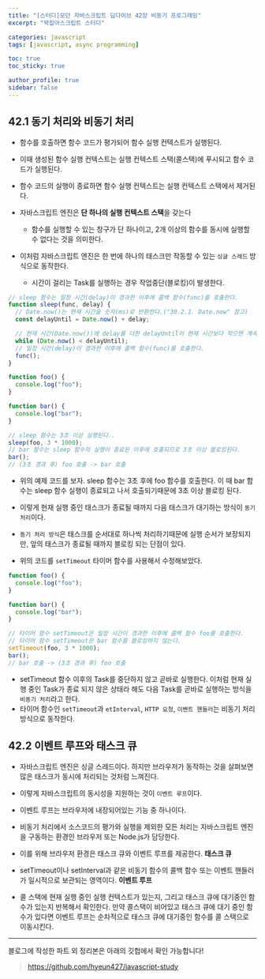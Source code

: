 ```yaml
---
title: "[스터디]모던 자바스크립트 딥다이브 42장 비동기 프로그래밍"
excerpt: "꽉잡아스크립트 스터디"

categories: javascript
tags: [javascript, async programming]

toc: true
toc_sticky: true

author_profile: true
sidebar: false
---
```


## 42.1 동기 처리와 비동기 처리

- 함수를 호출하면 함수 코드가 평가되어 함수 실행 컨텍스트가 실행된다.
- 이때 생성된 함수 실행 컨텍스트는 실행 컨텍스트 스택(콜스택)에 푸시되고 함수 코드가 실행된다.
- 함수 코드의 실행이 종료하면 함수 실행 컨텍스트는 실행 컨텍스트 스택에서 제거된다.

- 자바스크립트 엔진은 **단 하나의 실행 컨텍스트 스택**을 갖는다

  - 함수를 실행할 수 있는 창구가 단 하나이고, 2개 이상의 함수를 동시에 실행할 수 없다는 것을 의미한다.

- 이처럼 자바스크립트 엔진은 한 번에 하나의 태스크만 작동할 수 있는 `싱글 스레드` 방식으로 동작한다.
  - 시간이 걸리는 Task를 실행하는 경우 작업중단(블로킹)이 발생한다.

```js
// sleep 함수는 일정 시간(delay)이 경과한 이후에 콜백 함수(func)를 호출한다.
function sleep(func, delay) {
  // Date.now()는 현재 시간을 숫자(ms)로 반환한다.("30.2.1. Date.now" 참고)
  const delayUntil = Date.now() + delay;

  // 현재 시간(Date.now())에 delay를 더한 delayUntil이 현재 시간보다 작으면 계속 반복한다.
  while (Date.now() < delayUntil);
  // 일정 시간(delay)이 경과한 이후에 콜백 함수(func)를 호출한다.
  func();
}

function foo() {
  console.log("foo");
}

function bar() {
  console.log("bar");
}

// sleep 함수는 3초 이상 실행된다..
sleep(foo, 3 * 1000);
// bar 함수는 sleep 함수의 실행이 종료된 이후에 호출되므로 3초 이상 블로킹된다.
bar();
// (3초 경과 후) foo 호출 -> bar 호출
```

- 위의 예제 코드를 보자.
  sleep 함수는 3초 후에 foo 함수를 호출한다. 이 때 bar 함수는 sleep 함수 실행이 종료되고 나서 호출되기때문에 3초 이상 블로킹 된다.
- 이렇게 현재 실행 중인 태스크가 종료될 때까지 다음 태스크가 대기하는 방식이 `동기처리`이다.
- `동기 처리 방식`은 태스크를 순서대로 하나씩 처리하기때문에 실행 순서가 보장되지만, 앞의 태스크가 종료될 때까지 블로킹 되는 단점이 있다.

- 위의 코드를 `setTimeout` 타이머 함수를 사용해서 수정해보았다.

```js
function foo() {
  console.log("foo");
}

function bar() {
  console.log("bar");
}

// 타이머 함수 setTimeout은 일정 시간이 경과한 이후에 콜백 함수 foo를 호출한다.
// 타이머 함수 setTimeout은 bar 함수를 블로킹하지 않는다.
setTimeout(foo, 3 * 1000);
bar();
// bar 호출 -> (3초 경과 후) foo 호출
```

- setTimeout 함수 이후의 Task를 중단하지 않고 곧바로 실행한다. 이처럼 현재 실행 중인 Task가 종료 되지 않은 상태라 해도 다음 Task를 곧바로 실행하는 방식을 `비동기 처리`라고 한다.
- 타이머 함수인 `setTimeout`과 `etInterval`, `HTTP 요청`, `이벤트 핸들러`는 비동기 처리 방식으로 동작한다.

## 42.2 이벤트 루프와 태스크 큐

- 자바스크립트 엔진은 싱글 스레드이다. 하지만 브라우저가 동작하는 것을 살펴보면 많은 태스크가 동시에 처리되는 것처럼 느껴진다.
- 이렇게 자바스크립트의 동시성을 지원하는 것이 `이벤트 루프`이다.
- 이벤트 루프는 브라우저에 내장되어있는 기능 중 하나이다.

- 비동기 처리에서 소스코드의 평가와 실행을 제외한 모든 처리는 자바스크립트 엔진을 구동하는 환경인 브라우저 또는 Node.js가 담당한다.
- 이를 위해 브라우저 환경은 태스크 큐와 이벤트 루프를 제공한다.
  **태스크 큐**
- setTimeout이나 setInterval과 같은 비동기 함수의 콜백 함수 또는 이벤트 핸들러가 일시적으로 보관되는 영역이다.
  **이벤트 루프**
- 콜 스택에 현재 실행 중인 실행 컨텍스트가 있는지, 그리고 태스크 큐에 대기중인 함수가 있는지 반복해서 확인한다. 만약 콜스택이 비어있고 태스크 큐에 대기 중인 함수가 있다면 이벤트 루프는 순차적으로 태스크 큐에 대기중인 함수를 콜 스택으로 이동시킨다.

---

블로그에 작성한 파트 외 정리본은 아래의 깃헙에서 확인 가능합니다!

> https://github.com/hyeun427/javascript-study
